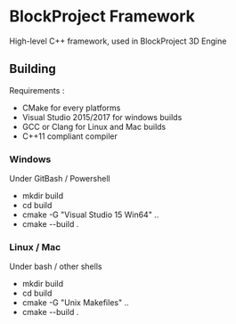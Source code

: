 # BlockProject Framework
High-level C++ framework, used in BlockProject 3D Engine

## Building
Requirements :
  - CMake for every platforms
  - Visual Studio 2015/2017 for windows builds
  - GCC or Clang for Linux and Mac builds
  - C++11 compliant compiler

### Windows
Under GitBash / Powershell
  - mkdir build
  - cd build
  - cmake -G "Visual Studio 15 Win64" ..
  - cmake --build .

### Linux / Mac
Under bash / other shells
  - mkdir build
  - cd build
  - cmake -G "Unix Makefiles" ..
  - cmake --build .
